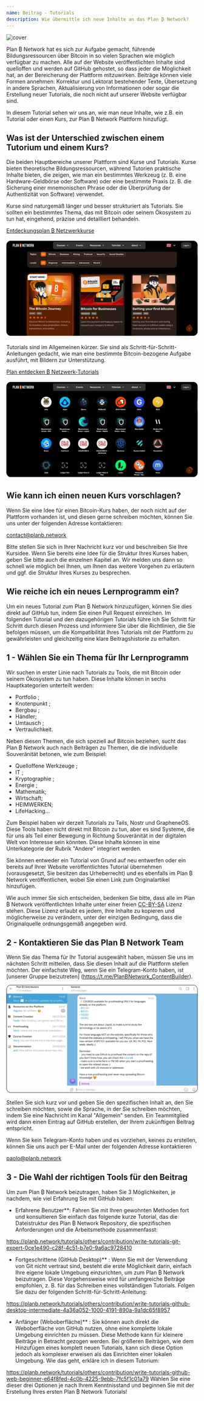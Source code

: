 ```yaml
---
name: Beitrag - Tutorials
description: Wie übermittle ich neue Inhalte an das Plan ₿ Network?
---
```

![cover](assets/cover.webp)

Plan ₿ Network hat es sich zur Aufgabe gemacht, führende Bildungsressourcen über Bitcoin in so vielen Sprachen wie möglich verfügbar zu machen. Alle auf der Website veröffentlichten Inhalte sind quelloffen und werden auf GitHub gehostet, so dass jeder die Möglichkeit hat, an der Bereicherung der Plattform mitzuwirken. Beiträge können viele Formen annehmen: Korrektur und Lektorat bestehender Texte, Übersetzung in andere Sprachen, Aktualisierung von Informationen oder sogar die Erstellung neuer Tutorials, die noch nicht auf unserer Website verfügbar sind.

In diesem Tutorial sehen wir uns an, wie man neue Inhalte, wie z.B. ein Tutorial oder einen Kurs, zur Plan ₿ Network Plattform hinzufügt.

## Was ist der Unterschied zwischen einem Tutorium und einem Kurs?

Die beiden Hauptbereiche unserer Plattform sind Kurse und Tutorials. Kurse bieten theoretische Bildungsressourcen, während Tutorien praktische Inhalte bieten, die zeigen, wie man ein bestimmtes Werkzeug (z. B. eine Hardware-Geldbörse oder Software) oder eine bestimmte Praxis (z. B. die Sicherung einer mnemonischen Phrase oder die Überprüfung der Authentizität von Software) verwendet.

Kurse sind naturgemäß länger und besser strukturiert als Tutorials. Sie sollten ein bestimmtes Thema, das mit Bitcoin oder seinem Ökosystem zu tun hat, eingehend, präzise und detailliert behandeln.

[Entdeckungsplan ₿ Netzwerkkurse](https://planb.network/courses)

![TUTO](assets/fr/37.webp)

Tutorials sind im Allgemeinen kürzer. Sie sind als Schritt-für-Schritt-Anleitungen gedacht, wie man eine bestimmte Bitcoin-bezogene Aufgabe ausführt, mit Bildern zur Unterstützung.

[Plan entdecken ₿ Netzwerk-Tutorials](https://planb.network/tutorials)

![TUTO](assets/fr/38.webp)

## Wie kann ich einen neuen Kurs vorschlagen?

Wenn Sie eine Idee für einen Bitcoin-Kurs haben, der noch nicht auf der Plattform vorhanden ist, und diesen gerne schreiben möchten, können Sie uns unter der folgenden Adresse kontaktieren:

contact@planb.network

Bitte stellen Sie sich in Ihrer Nachricht kurz vor und beschreiben Sie Ihre Kursidee. Wenn Sie bereits eine Idee für die Struktur Ihres Kurses haben, geben Sie bitte auch die einzelnen Kapitel an. Wir melden uns dann so schnell wie möglich bei Ihnen, um Ihnen das weitere Vorgehen zu erläutern und ggf. die Struktur Ihres Kurses zu besprechen.

## Wie reiche ich ein neues Lernprogramm ein?

Um ein neues Tutorial zum Plan ₿ Network hinzuzufügen, können Sie dies direkt auf GitHub tun, indem Sie einen Pull Request einreichen. Im folgenden Tutorial und den dazugehörigen Tutorials führe ich Sie Schritt für Schritt durch diesen Prozess und informiere Sie über die Richtlinien, die Sie befolgen müssen, um die Kompatibilität Ihres Tutorials mit der Plattform zu gewährleisten und gleichzeitig eine klare Beitragshistorie zu erhalten.

## 1 - Wählen Sie ein Thema für Ihr Lernprogramm

Wir suchen in erster Linie nach Tutorials zu Tools, die mit Bitcoin oder seinem Ökosystem zu tun haben. Diese Inhalte können in sechs Hauptkategorien unterteilt werden:


- Portfolio ;
- Knotenpunkt ;
- Bergbau ;
- Händler;
- Umtausch ;
- Vertraulichkeit.

Neben diesen Themen, die sich speziell auf Bitcoin beziehen, sucht das Plan ₿ Network auch nach Beiträgen zu Themen, die die individuelle Souveränität betonen, wie zum Beispiel:


- Quelloffene Werkzeuge ;
- IT ;
- Kryptographie ;
- Energie ;
- Mathematik;
- Wirtschaft;
- HEIMWERKEN;
- LifeHacking...

Zum Beispiel haben wir derzeit Tutorials zu Tails, Nostr und GrapheneOS. Diese Tools haben nicht direkt mit Bitcoin zu tun, aber es sind Systeme, die für uns als Teil einer Bewegung in Richtung Souveränität in der digitalen Welt von Interesse sein könnten. Diese Inhalte können in eine Unterkategorie der Rubrik "Andere" integriert werden.

Sie können entweder ein Tutorial von Grund auf neu entwerfen oder ein bereits auf Ihrer Website veröffentlichtes Tutorial übernehmen (vorausgesetzt, Sie besitzen das Urheberrecht) und es ebenfalls im Plan ₿ Network veröffentlichen, wobei Sie einen Link zum Originalartikel hinzufügen.

Wie auch immer Sie sich entscheiden, bedenken Sie bitte, dass alle im Plan ₿ Network veröffentlichten Inhalte unter einer freien [CC-BY-SA](https://creativecommons.org/licenses/by-sa/4.0/) Lizenz stehen. Diese Lizenz erlaubt es jedem, Ihre Inhalte zu kopieren und möglicherweise zu verändern, unter der einzigen Bedingung, dass die Originalquelle ordnungsgemäß angegeben wird.

## 2 - Kontaktieren Sie das Plan ₿ Network Team

Wenn Sie das Thema für Ihr Tutorial ausgewählt haben, müssen Sie uns im nächsten Schritt mitteilen, dass Sie diesen Inhalt auf die Plattform stellen möchten. Der einfachste Weg, wenn Sie ein Telegram-Konto haben, ist [unserer Gruppe beizutreten] (https://t.me/PlanBNetwork_ContentBuilder).

![TUTO](assets/fr/39.webp)

Stellen Sie sich kurz vor und geben Sie den spezifischen Inhalt an, den Sie schreiben möchten, sowie die Sprache, in der Sie schreiben möchten, indem Sie eine Nachricht im Kanal "Allgemein" senden. Ein Teammitglied wird dann einen Eintrag auf GitHub erstellen, der Ihrem zukünftigen Beitrag entspricht.

Wenn Sie kein Telegram-Konto haben und es vorziehen, keines zu erstellen, können Sie uns auch per E-Mail unter der folgenden Adresse kontaktieren

paolo@planb.network

## 3 - Die Wahl der richtigen Tools für den Beitrag

Um zum Plan ₿ Network beizutragen, haben Sie 3 Möglichkeiten, je nachdem, wie viel Erfahrung Sie mit GitHub haben:


- Erfahrene Benutzer**: Fahren Sie mit Ihren gewohnten Methoden fort und konsultieren Sie einfach das folgende kurze Tutorial, das die Dateistruktur des Plan ₿ Network Repository, die spezifischen Anforderungen und die Arbeitsmethode zusammenfasst:

https://planb.network/tutorials/others/contribution/write-tutorials-git-expert-0ce1e490-c28f-4c51-b7e0-9a6ac9728410

- Fortgeschrittene (GitHub Desktop)** : Wenn Sie mit der Verwendung von Git nicht vertraut sind, besteht die erste Möglichkeit darin, einfach Ihre eigene lokale Umgebung einzurichten, um zum Plan ₿ Network beizutragen. Diese Vorgehensweise wird für umfangreiche Beiträge empfohlen, z. B. für das Schreiben eines vollständigen Tutorials. Folgen Sie dazu der folgenden Schritt-für-Schritt-Anleitung:

https://planb.network/tutorials/others/contribution/write-tutorials-github-desktop-intermediate-4a36a052-1000-4191-890a-9a1dc65f8957

- Anfänger (Weboberfläche)** : Sie können auch direkt die Weboberfläche von GitHub nutzen, ohne eine komplette lokale Umgebung einrichten zu müssen. Diese Methode kann für kleinere Beiträge in Betracht gezogen werden. Bei größeren Beiträgen, wie dem Hinzufügen eines komplett neuen Tutorials, kann sich diese Option jedoch als komplexer erweisen als das Einrichten einer lokalen Umgebung. Wie das geht, erkläre ich in diesem Tutorium:

https://planb.network/tutorials/others/contribution/write-tutorials-github-web-beginner-e64f8fed-4c0b-4225-9ebb-7fc5f1c01a79
Wählen Sie eine dieser drei Optionen je nach Ihrem Kenntnisstand und beginnen Sie mit der Erstellung Ihres ersten Plan ₿ Network Tutorials!